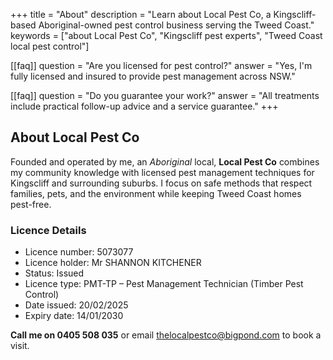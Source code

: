 +++
title = "About"
description = "Learn about Local Pest Co, a Kingscliff-based Aboriginal-owned pest control business serving the Tweed Coast."
keywords = ["about Local Pest Co", "Kingscliff pest experts", "Tweed Coast local pest control"]

[[faq]]
question = "Are you licensed for pest control?"
answer = "Yes, I'm fully licensed and insured to provide pest management across NSW."

[[faq]]
question = "Do you guarantee your work?"
answer = "All treatments include practical follow-up advice and a service guarantee."
+++

## About Local Pest Co

Founded and operated by me, an *Aboriginal* local, **Local Pest Co** combines my community knowledge with licensed pest management techniques for Kingscliff and surrounding suburbs. I focus on safe methods that respect families, pets, and the environment while keeping Tweed Coast homes pest-free.

### Licence Details

- Licence number: 5073077
- Licence holder: Mr SHANNON KITCHENER
- Status: Issued
- Licence type: PMT-TP – Pest Management Technician (Timber Pest Control)
- Date issued: 20/02/2025
- Expiry date: 14/01/2030

**Call me on 0405 508 035** or email [thelocalpestco@bigpond.com](mailto:thelocalpestco@bigpond.com) to book a visit.
